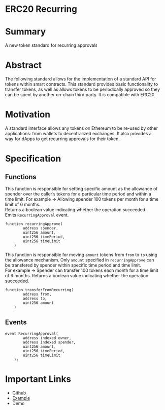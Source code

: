 # ERC20 Recurring

# Summary

A new token standard for recurring approvals

# Abstract

The following standard allows for the implementation of a standard API for tokens within smart contracts. This standard provides basic functionality to transfer tokens, as well as allows tokens to be periodically approved so they can be spent by another on-chain third party. It is compatible with ERC20.

# Motivation

A standard interface allows any tokens on Ethereum to be re-used by other applications: from wallets to decentralized exchanges. It also provides a way for dApps to get recurring approvals for their token.

# Specification

## Functions
This function is responsible for setting specific amount as the allowance of spender over the caller’s tokens for a particular time period and within a time limit. 
For example -> Allowing spender 100 tokens per month for a time limit of 6 months.\
Returns a boolean value indicating whether the operation succeeded.\
Emits ```RecurringApproval``` event.
```solidity
function recurringApprove(
        address spender,
        uint256 amount,
        uint256 timePeriod,
        uint256 timeLimit
    )
```
This function is responsible for moving ```amount``` tokens from ```from``` to ```to``` using the allowance mechanism. Only ```amount``` specified in ```recurringApprove``` can be transfered by spender within specific time period and time limit.\
For example -> Spender can transfer 100 tokens each month for a time limit of 6 months.
Returns a boolean value indicating whether the operation succeeded.
```solidity
function transferFromRecurring(
        address from,
        address to,
        uint256 amount
    )
```
## Events
```solidity
event RecurringApproval(
        address indexed owner,
        address indexed spender,
        uint256 amount,
        uint256 timePeriod,
        uint256 timeLimit
    );
```

# Important Links

- [Github](https://github.com/shivam2320/erc20r/blob/main/src/ERC20R.sol)
- [Example](https://www.notion.so/ERC20-Recurring-5c7cacb8293f4d618d0ee84d4f459a02)
- Demo
